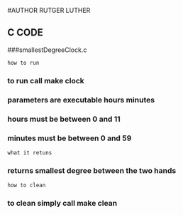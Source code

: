 #AUTHOR RUTGER LUTHER
## C CODE

###smallestDegreeClock.c
```
how to run
```	
###	to run call make clock
###	parameters are executable hours minutes
###	hours must be between 0 and 11 
###	minutes must be between 0 and 59

```
what it retuns
```	
###	returns smallest degree between the two hands

```
how to clean
```
###	to clean simply call make clean
